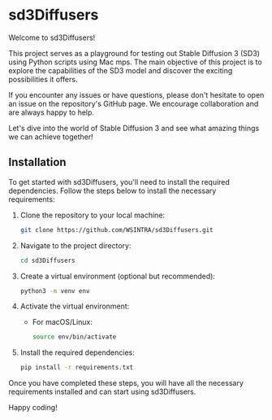 # sd3Diffusers


Welcome to sd3Diffusers!

This project serves as a playground for testing out Stable Diffusion 3 (SD3) using Python scripts using Mac mps. The main objective of this project is to explore the capabilities of the SD3 model and discover the exciting possibilities it offers.

If you encounter any issues or have questions, please don't hesitate to open an issue on the repository's GitHub page. We encourage collaboration and are always happy to help.

Let's dive into the world of Stable Diffusion 3 and see what amazing things we can achieve together!

## Installation

To get started with sd3Diffusers, you'll need to install the required dependencies. Follow the steps below to install the necessary requirements:

1. Clone the repository to your local machine:

    ```bash
    git clone https://github.com/WSINTRA/sd3Diffusers.git
    ```

2. Navigate to the project directory:

    ```bash
    cd sd3Diffusers
    ```

3. Create a virtual environment (optional but recommended):

    ```bash
    python3 -m venv env
    ```

4. Activate the virtual environment:

    - For macOS/Linux:

      ```bash
      source env/bin/activate
      ```

5. Install the required dependencies:

    ```bash
    pip install -r requirements.txt
    ```

Once you have completed these steps, you will have all the necessary requirements installed and can start using sd3Diffusers.

Happy coding!
